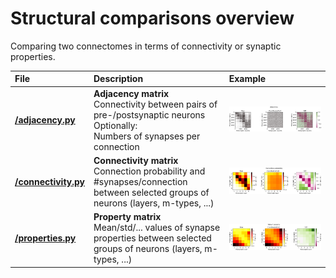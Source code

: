 # Structural comparisons overview

Comparing two connectomes in terms of connectivity or synaptic properties.

| File | Description | Example |
| :-- | :-- | :-- |
| __[/adjacency.py](adjacency.py)__ | __Adjacency matrix__ <br> Connectivity between pairs of pre-/postsynaptic neurons <br> Optionally: <br> Numbers of synapses per connection | ![Adjacency matrix](../../doc/source/images/struct_comp_adjacency.png "Adjacency matrix") |
| __[/connectivity.py](connectivity.py)__ | __Connectivity matrix__ <br> Connection probability and #synapses/connection between selected groups of neurons (layers, m-types, ...) | ![Connectivity matrix](../../doc/source/images/struct_comp_conn_prob.png "Connectivity matrix") |
| __[/properties.py](properties.py)__ | __Property matrix__ <br> Mean/std/... values of synapse properties between selected groups of neurons (layers, m-types, ...) | ![Property matrix](../../doc/source/images/struct_comp_prop_delay.png "Property matrix") |
